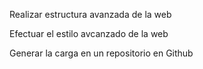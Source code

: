 Realizar estructura avanzada de la web

Efectuar el estilo avcanzado de la web

Generar la carga en un repositorio en Github
